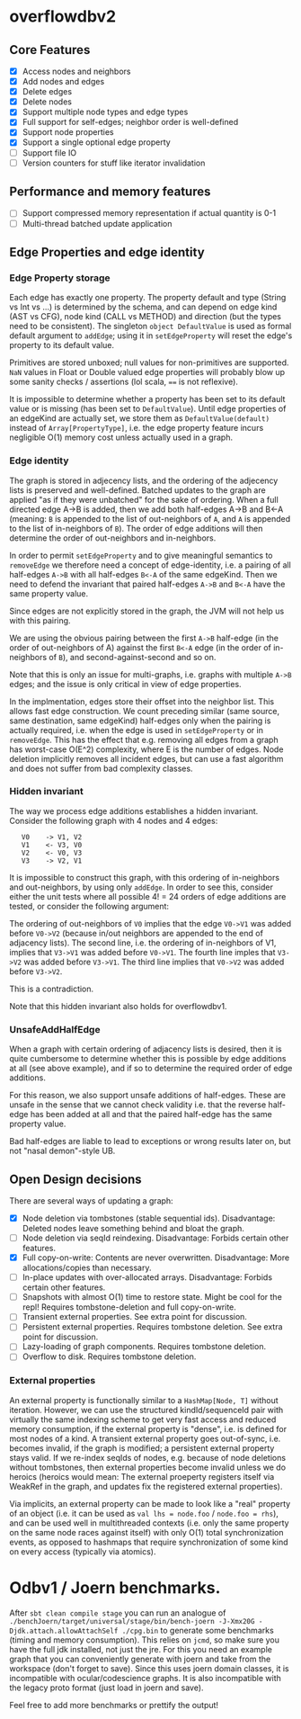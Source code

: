 # overflowdbv2

## Core Features
- [x] Access nodes and neighbors
- [x] Add nodes and edges
- [x] Delete edges
- [x] Delete nodes
- [x] Support multiple node types and edge types
- [x] Full support for self-edges; neighbor order is well-defined
- [x] Support node properties
- [x] Support a single optional edge property
- [ ] Support file IO
- [ ] Version counters for stuff like iterator invalidation

## Performance and memory features
- [ ] Support compressed memory representation if actual quantity is 0-1
- [ ] Multi-thread batched update application

## Edge Properties and edge identity
### Edge Property storage
Each edge has exactly one property. The property default and type (String vs Int vs ...) is determined by the schema, and can
depend on edge kind (AST vs CFG), node kind (CALL vs METHOD) and direction (but the types need to be consistent).
The singleton `object DefaultValue` is used as formal default argument to `addEdge`; using it in `setEdgeProperty` will 
reset the edge's property to its default value.

Primitives are stored unboxed; null values for non-primitives are supported. `NaN` values in Float or Double valued edge properties will
probably blow up some sanity checks / assertions (lol scala, `==` is not reflexive).

It is impossible to determine whether a property has been set to its default value or is missing (has been set to `DefaultValue`).
Until edge properties of an edgeKind are actually set, we store them as `DefaultValue(default)` instead of `Array[PropertyType]`, i.e.
the edge property feature incurs negligible O(1) memory cost unless actually used in a graph.

### Edge identity
The graph is stored in adjecency lists, and the ordering of the adjecency lists is preserved and well-defined. Batched 
updates to the graph are applied "as if they were unbatched" for the sake of ordering. When a full directed edge A->B is added,
then we add both half-edges A->B and B<-A (meaning: `B` is appended to the list of out-neighbors of `A`, and `A` is appended
to the list of in-neighbors of `B`). The order of edge additions will then determine the order of out-neighbors and in-neighbors.

In order to permit `setEdgeProperty` and to give meaningful semantics to `removeEdge` we therefore need a concept of edge-identity,
i.e. a pairing of all half-edges `A->B` with all half-edges `B<-A` of the same edgeKind. Then we need to defend the invariant
that paired half-edges `A->B` and `B<-A` have the same property value.

Since edges are not explicitly stored in the graph, the JVM will not help us with this pairing.

We are using the obvious pairing between the first `A->B` half-edge (in the order of out-neighbors of A) against the first
`B<-A` edge (in the order of in-neighbors of `B`), and second-against-second and so on.

Note that this is only an issue for multi-graphs, i.e. graphs with multiple `A->B` edges; and the issue is only critical
in view of edge properties.

In the implmentation, edges store their offset into the neighbor list. This allows fast edge construction. We count preceding
similar (same source, same destination, same edgeKind) half-edges only when the pairing is actually required, i.e. when the edge is used
in `setEdgeProperty` or in `removeEdge`. This has the effect that e.g. removing all edges from a graph has worst-case O(E^2)
complexity, where E is the number of edges. Node deletion implicitly removes all incident edges, but can use a fast
algorithm and does not suffer from bad complexity classes.

### Hidden invariant
The way we process edge additions establishes a hidden invariant. Consider the following graph with 4 nodes and 4 edges:
```
   V0    -> V1, V2
   V1    <- V3, V0
   V2    <- V0, V3
   V3    -> V2, V1
```
It is impossible to construct this graph, with this ordering of in-neighbors and out-neighbors, by using only `addEdge`.
In order to see this, consider either the unit tests where all possible 4! = 24 orders of edge additions are tested, or consider
the following argument:

The ordering of out-neighbors of `V0` implies that the edge `V0->V1` was added before `V0->V2` (because in/out neighbors 
are appended to the end of adjacency lists). 
The second line, i.e. the ordering of in-neighbors of V1, implies that `V3->V1` was added before `V0->V1`.
The fourth line imples that `V3->V2` was added before `V3->V1`.
The third line implies that `V0->V2` was added before `V3->V2`.

This is a contradiction.

Note that this hidden invariant also holds for overflowdbv1.

### UnsafeAddHalfEdge
When a graph with certain ordering of adjacency lists is desired, then it is quite cumbersome to determine
whether this is possible by edge additions at all (see above example), and if so to determine the required order of edge additions.

For this reason, we also support unsafe additions of half-edges. These are unsafe in the sense that we cannot check validity i.e.
that the reverse half-edge has been added at all and that the paired half-edge has the same property value.


Bad half-edges are liable to lead to exceptions or wrong results later on, but not "nasal demon"-style UB.

## Open Design decisions
There are several ways of updating a graph:

- [x] Node deletion via tombstones (stable sequential ids). Disadvantage: Deleted nodes leave something behind and bloat the graph.
- [ ] Node deletion via seqId reindexing. Disadvantage: Forbids certain other features.
- [x] Full copy-on-write: Contents are never overwritten. Disadvantage: More allocations/copies than necessary.
- [ ] In-place updates with over-allocated arrays. Disadvantage: Forbids certain other features.
- [ ] Snapshots with almost O(1) time to restore state. Might be cool for the repl! Requires tombstone-deletion and full copy-on-write.
- [ ] Transient external properties. See extra point for discussion.
- [ ] Persistent external properties. Requires tombstone deletion. See extra point for discussion.
- [ ] Lazy-loading of graph components. Requires tombstone deletion.
- [ ] Overflow to disk. Requires tombstone deletion.

### External properties
An external property is functionally similar to a `HashMap[Node, T]` without iteration. However, we can use the structured 
kindId/sequenceId pair with virtually the same indexing scheme to get very fast access and reduced memory consumption, 
if the external property is "dense", i.e. is defined for most nodes of a kind. A transient external property goes out-of-sync, 
i.e. becomes invalid, if the graph is modified; a persistent external property stays valid. If we re-index seqIds of nodes, 
e.g. because of node deletions without tombstones, then external properties become invalid unless we do heroics (heroics 
would mean: The external proeperty registers itself via WeakRef in the graph, and updates fix the registered external properties).

Via implicits, an external property can be made to look like a "real" property of an object (i.e. it can be used as 
`val lhs = node.foo` / `node.foo = rhs`), and can be used well in multithreaded contexts (i.e. only the same property 
on the same node races against itself) with only O(1) total synchronization events, as opposed to hashmaps that require 
synchronization of some kind on every access (typically via atomics).

# Odbv1 / Joern benchmarks.
After `sbt clean compile stage` you can run an analogue of `./benchJoern/target/universal/stage/bin/bench-joern -J-Xmx20G -Djdk.attach.allowAttachSelf ./cpg.bin`
to generate some benchmarks (timing and memory consumption). This relies on `jcmd`, so make sure you have the full jdk installed, not
just the jre. For this you need an example graph that you can conveniently generate with joern and take from the workspace 
(don't forget to save). Since this uses joern domain classes, it is incompatible with ocular/codescience graphs. It is also
incompatible with the legacy proto format (just load in joern and save).

Feel free to add more benchmarks or prettify the output!
